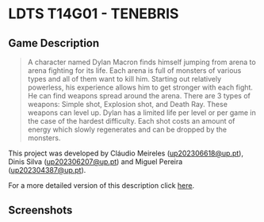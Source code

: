 # LDTS T14G01 - TENEBRIS  

## Game Description

> A character named Dylan Macron finds himself jumping from arena to arena fighting for its life. Each arena is full of monsters of various types and all of them want to kill him.
> Starting out relatively powerless, his experience allows him to get stronger with each fight. He can find weapons spread around the arena. There are 3 types of weapons: Simple shot, Explosion shot, and Death Ray.
> These weapons can level up. Dylan has a limited life per level or per game in the case of the hardest difficulty. Each shot costs an amount of energy which slowly regenerates and can be dropped by the monsters.

This project was developed by Cláudio Meireles (up202306618@up.pt), Dinis Silva (up202306207@up.pt) and Miguel Pereira (up202304387@up.pt).

For a more detailed version of this description click [here](./docs/README.md).

## Screenshots


